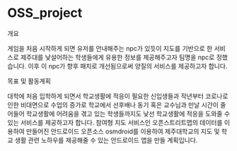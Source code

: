 # OSS_project

개요

게임을 처음 시작하게 되면 유저를 안내해주는 npc가 있듯이 지도를 기반으로 한 서비스로 제주대를 낯설어하는 학생들에게 유용한 정보를 제공해주고자 팀명을 npc로 정했습니다.
이후 이 npc가 향후 패치로 개선됨으로써 양질의 서비스를 제공하고자 합니다.

목표 및 활동계획

대학에 처음 입학하게 되면서 학교생활에 적응이 필요한 신입생들과 작년부터 코로나로 인한
비대면으로 수업의 증가로 학교에서 선후배나 동기 혹은 교수님과 만날 시간이 줄어들어
학교생활에 어려움을 겪고 있는 학생들까지도 낯선 학교생활에 적응을 도와줄 수 있는 서비스를 제공하고자 합니다.
참여형 지도 서비스인 오픈스트리트맵의 데이터를 이용하여 만들어진 안드로이드 오픈소스 osmdroid를 이용하여
제주대학교의 지도 및 학교 생활 관련 노하우를 제공해줄 수 있는 안드로이드 앱을 만들 계획입니다.
